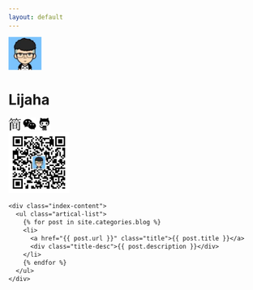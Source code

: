 ```yaml
---
layout: default
---
```


<body>
  <div class="index-wrapper">
    <div class="aside">
      <div class="info-card">
        <img class="logo" src="./logo.jpg" alt="logo" width="65px" height="65px"/>
        <h1>Lijaha</h1>
        <a href="http://www.jianshu.com/u/bb3bbe79b2a1" target="_blank"><img src="./images/jianshu.png" alt="jianshu" width="25"/></a>
        <a href="javascript:void(0)" onclick="show()"><img src="./images/wechat.png" alt="wechat" width="25" onclick="show()"/></a>
        <a href="https://github.com/lijaha" target="_blank"><img src="./images/github.png" alt="github.png" width="25"/></a>
        <div id="wechat">
          <img src="images/lijahaTalk.jpg" width="120"/>
        </div>
      </div>
      <div id="particles-js"></div>
    </div>

    <div class="index-content">
      <ul class="artical-list">
        {% for post in site.categories.blog %}
        <li>
          <a href="{{ post.url }}" class="title">{{ post.title }}</a>
          <div class="title-desc">{{ post.description }}</div>
        </li>
        {% endfor %}
      </ul>
    </div>
  </div>
</body>
